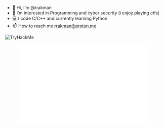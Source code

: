 - 👋 Hi, I’m @rrakman
- 👀 I’m interested in Programming and cyber security (i enjoy playing ctfs)
- 💻 I code C/C++ and currently learning Python
- 📫 How to reach me rrakman@proton.me



  
<img src="https://tryhackme-badges.s3.amazonaws.com/r3da.png" alt="TryHackMe">
<figure>
  <img src="rrakman.svg" alt="MyBadge" title="MyBadge"/>
</figure>
